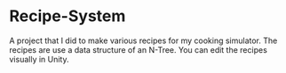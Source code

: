 # Recipe-System
A project that I did to make various recipes for my cooking simulator. The recipes are use a data structure of an N-Tree. You can edit the recipes visually in Unity.
